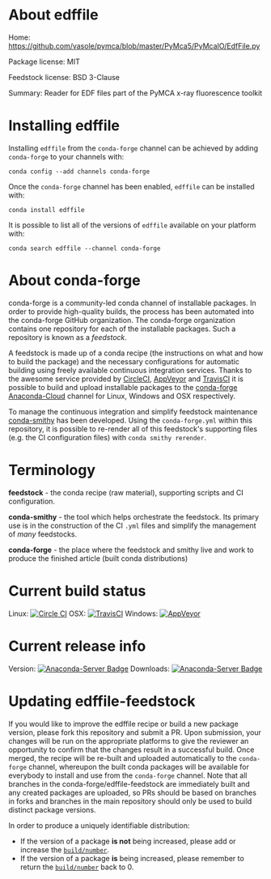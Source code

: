About edffile
=============

Home: https://github.com/vasole/pymca/blob/master/PyMca5/PyMcaIO/EdfFile.py

Package license: MIT

Feedstock license: BSD 3-Clause

Summary: Reader for EDF files part of the PyMCA x-ray fluorescence toolkit



Installing edffile
==================

Installing `edffile` from the `conda-forge` channel can be achieved by adding `conda-forge` to your channels with:

```
conda config --add channels conda-forge
```

Once the `conda-forge` channel has been enabled, `edffile` can be installed with:

```
conda install edffile
```

It is possible to list all of the versions of `edffile` available on your platform with:

```
conda search edffile --channel conda-forge
```



About conda-forge
=================

conda-forge is a community-led conda channel of installable packages.
In order to provide high-quality builds, the process has been automated into the
conda-forge GitHub organization. The conda-forge organization contains one repository
for each of the installable packages. Such a repository is known as a *feedstock*.

A feedstock is made up of a conda recipe (the instructions on what and how to build
the package) and the necessary configurations for automatic building using freely
available continuous integration services. Thanks to the awesome service provided by
[CircleCI](https://circleci.com/), [AppVeyor](http://www.appveyor.com/)
and [TravisCI](https://travis-ci.org/) it is possible to build and upload installable
packages to the [conda-forge](https://anaconda.org/conda-forge)
[Anaconda-Cloud](http://docs.anaconda.org/) channel for Linux, Windows and OSX respectively.

To manage the continuous integration and simplify feedstock maintenance
[conda-smithy](http://github.com/conda-forge/conda-smithy) has been developed.
Using the ``conda-forge.yml`` within this repository, it is possible to re-render all of
this feedstock's supporting files (e.g. the CI configuration files) with ``conda smithy rerender``.


Terminology
===========

**feedstock** - the conda recipe (raw material), supporting scripts and CI configuration.

**conda-smithy** - the tool which helps orchestrate the feedstock.
                   Its primary use is in the construction of the CI ``.yml`` files
                   and simplify the management of *many* feedstocks.

**conda-forge** - the place where the feedstock and smithy live and work to
                  produce the finished article (built conda distributions)

Current build status
====================

Linux: [![Circle CI](https://circleci.com/gh/conda-forge/edffile-feedstock.svg?style=shield)](https://circleci.com/gh/conda-forge/edffile-feedstock)
OSX: [![TravisCI](https://travis-ci.org/conda-forge/edffile-feedstock.svg?branch=master)](https://travis-ci.org/conda-forge/edffile-feedstock)
Windows: [![AppVeyor](https://ci.appveyor.com/api/projects/status/github/conda-forge/edffile-feedstock?svg=True)](https://ci.appveyor.com/project/conda-forge/edffile-feedstock/branch/master)

Current release info
====================
Version: [![Anaconda-Server Badge](https://anaconda.org/conda-forge/edffile/badges/version.svg)](https://anaconda.org/conda-forge/edffile)
Downloads: [![Anaconda-Server Badge](https://anaconda.org/conda-forge/edffile/badges/downloads.svg)](https://anaconda.org/conda-forge/edffile)


Updating edffile-feedstock
==========================

If you would like to improve the edffile recipe or build a new
package version, please fork this repository and submit a PR. Upon submission,
your changes will be run on the appropriate platforms to give the reviewer an
opportunity to confirm that the changes result in a successful build. Once
merged, the recipe will be re-built and uploaded automatically to the
`conda-forge` channel, whereupon the built conda packages will be available for
everybody to install and use from the `conda-forge` channel.
Note that all branches in the conda-forge/edffile-feedstock are
immediately built and any created packages are uploaded, so PRs should be based
on branches in forks and branches in the main repository should only be used to
build distinct package versions.

In order to produce a uniquely identifiable distribution:
 * If the version of a package **is not** being increased, please add or increase
   the [``build/number``](http://conda.pydata.org/docs/building/meta-yaml.html#build-number-and-string).
 * If the version of a package **is** being increased, please remember to return
   the [``build/number``](http://conda.pydata.org/docs/building/meta-yaml.html#build-number-and-string)
   back to 0.
